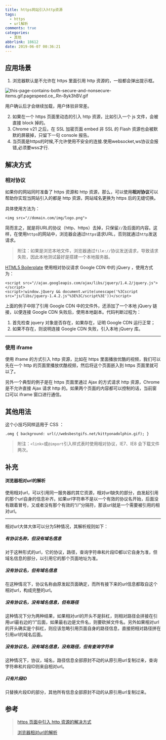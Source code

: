 ```yaml
---
title: https网站引入http资源
tags:
  - https
  - url解析
comments: true
categories:
  - 其他
abbrlink: 18612
date: 2019-06-07 00:36:21
---
```


## 应用场景

1. 浏览器默认是不允许在 https 里面引用 http 资源的，一般都会弹出提示框。

![this-page-contains-both-secure-and-nonsecure-items.gif.pagespeed.ce_.Rn-8yk3hBV.gif](https://segmentfault.com/img/bVKKj)

用户确认后才会继续加载，用户体验非常差。

2. 如果在一个 https 页面里动态的引入 http 资源，比如引入一个 js 文件，会被直接 block 掉的。
3. Chrome v21 之后，在 SSL 加密页面 embed 非 SSL 的 Flash 资源也会被默默的屏蔽掉，只留下一句 console 报告。
4. 当页面是https的时候,不允许使用不安全的连接.使用websocket,ws协议会报错,必须要wss才行.



## 解决方式

### 相对协议

如果你的网站同时准备了 https 资源和 http 资源，那么，可以使用**相对协议**可以帮助你实现当网站引入的都是 http 资源，网站域名更换为 https 后的无缝切换。

具体使用方法为：

```
<img src="//domain.com/img/logo.png">
```

简而言之，就是将URL的协议（http、https）去掉，只保留`//`及后面的内容。这样，在使用`https`的网站中，浏览器会通过`https`请求URL，否则就通过`http`发送请求。

> 附注：如果是浏览本地文件，浏览器通过`file://`协议发送请求，导致请求失败，因此本地测试最好是搭建一个本地服务器。

[HTML5 Boilerplate](https://html5boilerplate.com/) 使用相对协议请求 Google CDN 中的 jQuery ，使用方式为：

```
<script src="//ajax.googleapis.com/ajax/libs/jquery/1.4.2/jquery.js"></script>  
<script>!window.jQuery && document.write(unescape('%3Cscript src="js/libs/jquery-1.4.2.js"%3E%3C/script%3E'))</script>
```

上面的例子中除了引用 Google CDN 中的文件外，还添加了一个本地 jQuery 链接，以便连接 Google CDN 失败后，使用本地副本。代码判断过程为：

1. 首先检查 jquery 对象是否存在，如果存在，证明 Google CDN 运行正常；
2. 如果不存在，则说明连接 Google CDN 失败，引入本地 jQuery 库。

---



### 使用 iframe

使用 iframe 的方式引入 http 资源，比如在 https 里面播放优酷的视频，我们可以先在一个 http 的页面里播放优酷视频，然后将这个页面嵌入到 https 页面里就可以了。

另外一个典型的例子是在 https 页面里通过 Ajax 的方式请求 http 资源，Chrome 是不允许直接 Ajax 请求 http 的。如果两个页面的内容都可以控制的话，当前窗口可以 iframe 窗口进行通信。

## 其他用法

这个小技巧同样适用于 CSS ：

```
.omg { background: url(//websbestgifs.net/kittyonadolphin.gif); }
```

> 附注：`<link>`或`@import`引入样式表时使用相对协议，IE7、IE8 会下载文件两次。



## 补充

#### 浏览器相对url的解析

使用相对url，可以引用同一服务器的其它资源，相对url缺失的部分，由发起引用的那个url自身的信息补齐。如果url字符串不是以一个有效的协议名开始，后面没有跟着冒号，又或者没有那个有效的“//”分隔符，那该url就是一个需要被引用的相对url。

------

相对url大体大体可以分为5种情况，其解析规则如下：

##### 有协议名称，但没有域名信息

对于这种形式的url，它的协议，路径，查询字符串和片段ID都以它自身为准，但域名信息的部分，以引用它的那个页面地址为准。

##### 没有协议名，但有域名信息

在这种情况下，协议名称由原发起页面确定，而所有接下来的url信息都取自这个相对url，构成完整的url。

##### 没有协议名，没有域名信息，但有路径

这种情况下分为两种结果，如果相对url的开头不是斜杠，则相对路径会拼接在引用url最右边的“/”后面，如果最右边是文件名，则要砍掉文件名。另外如果相对url的开头确实是个斜杠，则应该忽略引用页面自身的路径信息，直接把相对路径拼在引用url的域名后面。

##### 没有协议名，没有域名信息，没有路径，但有查询字符串

这种情况下，协议，域名，路径信息全部原封不动的从原引用url复制过来，查询字符串和片段ID则来自相对url。

##### 只有片段ID

只替换片段ID的部分，其他所有信息全部原封不动的从原引用url复制过来。

## 参考

> [ https 页面中引入 http 资源的解决方式](https://segmentfault.com/a/1190000004200361?utm_source=Weibo)
>
> [浏览器相对url的解析](https://www.jianshu.com/p/35b5d8634851)

